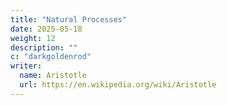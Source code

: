 ```yaml
---
title: "Natural Processes"
date: 2025-05-18
weight: 12
description: ""
c: "darkgoldenrod"
writer:
  name: Aristotle 
  url: https://en.wikipedia.org/wiki/Aristotle
---
```


